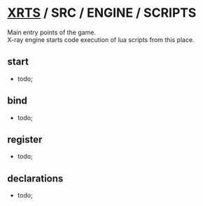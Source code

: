 # [XRTS](../../../) / SRC / ENGINE / SCRIPTS

Main entry points of the game. <br/>
X-ray engine starts code execution of lua scripts from this place.

## start

- todo;

## bind

- todo;

## register

- todo;

## declarations

- todo;
